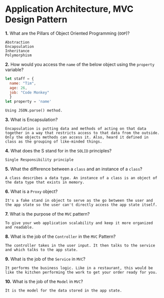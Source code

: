 # Application Architecture, MVC Design Pattern

**1.** What are the Pillars of Object Oriented Programming (`OOP`)?
<!-- enter you answer in the space below -->
```
Abstraction
Encapsulation
Inheritance
Polymorphism
```
**2.** How would you access the `name` of the below object using the `property` variable?
```js
let staff = {
  name: "Tim",
  age: 26,
  job: "Code Monkey"
  }
let property = 'name'
```
<!-- enter you answer in the space below -->
```
Using JSON.parse() method.
```
**3.** What is Encapsulation?
<!-- enter you answer in the space below -->
```
Encapsulation is putting data and methods of acting on that data together in a way that restricts access to that data from the outside. Only the objects methods can access it. Also, heard it defined in class as the grouping of like-minded things.
```
**4.** What does the S stand for in the `SOLID` principles?
<!-- enter you answer in the space below -->
```
Single Responsibility principle
```
**5.** What the difference between a `class` and an instance of a `class`?
<!-- enter you answer in the space below -->
```
A class describes a data type. An instance of a class is an object of the data type that exists in memory.
```
**6.** What is a `Proxy` object?
<!-- enter you answer in the space below -->
```
It's a fake stand in object to serve as the go between the user and the app state so the user can't directly access the app state itself.
```

**7.** What is the purpose of the `MVC` pattern?
<!-- enter you answer in the space below -->
```
To give your web application scalability and keep it more organized and readable.
```
**8.** What is the job of the `Controller` in the `MVC` Pattern?
<!-- enter you answer in the space below -->
```
The controller takes in the user input. It then talks to the service and which talks to the app state.
```

**9.** What is the job of the `Service` in `MVC`?
<!-- enter you answer in the space below -->
```
It performs the business logic. Like in a restaurant, this would be like the kitchen performing the work to get your order ready for you.
```
**10.** What is the job of the `Model` in `MVC`?
<!-- enter you answer in the space below -->
```
It is the model for the data stored in the app state.
```

